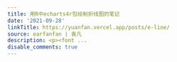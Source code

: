 ```yaml
---
title: 用R中echarts4r包绘制折线图的笔记
date: '2021-09-28'
linkTitle: https://yuanfan.vercel.app/posts/e-line/
source: earfanfan | 袁凡
description: <p><font ...
disable_comments: true
---
```

<p><font ...